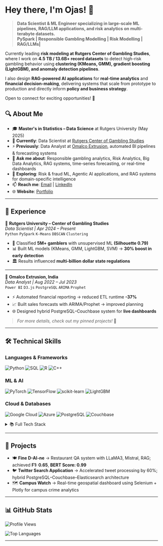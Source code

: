 # Hey there, I'm Ojas! 👋

> **Data Scientist & ML Engineer specializing in large-scale ML pipelines, RAG/LLM applications, and risk analytics on multi-terabyte datasets.**  
> **PySpark | Responsible Gambling Modelling | Risk Modelling | RAG/LLMs|**

Currently leading **risk modeling at Rutgers Center of Gambling Studies**, where I work on **4.5 TB / 13.6B+ record datasets** to detect high-risk gambling behavior using **clustering (KMeans, GMM), gradient boosting (LightGBM), and anomaly detection pipelines**.  

I also design **RAG-powered AI applications** for **real-time analytics** and **financial decision-making**, delivering systems that scale from prototype to production and directly inform **policy and business strategy**.  

Open to connect for exciting opportunities! 🚀


## 🔍 About Me

- 🎓 **Master's in Statistics – Data Science** at Rutgers University (May 2025)  
- 🏢 **Currently**: Data Scientist at [Rutgers Center of Gambling Studies](https://socialwork.rutgers.edu/centers/center-gambling-studies)  
- ⚡ **Previously**: Data Analyst at [Omalco Extrusion](https://www.omalcoextrusion.com/), automated BI pipelines & forecasting systems  
- 💬 **Ask me about**: Responsible gambling analytics, Risk Analytics, Big Data Analytics, RAG systems, time-series forecasting, or real-time dashboards  
- 🌱 **Exploring**: Risk & fraud ML, Agentic AI applications, and RAG systems for domain-specific intelligence
- 📫 **Reach me**: [Email](mailto:ojassharma16@gmail.com) | [LinkedIn](https://www.linkedin.com/in/ojassharma16/)  
- 🌐 **Website**: [Portfolio](https://ojas-portfolio-types-git-4893fb-ojassharma16-gmailcoms-projects.vercel.app/)  

---


## 💼 Experience

📍 **Rutgers University – Center of Gambling Studies**  
*Data Scientist | Apr 2024 – Present*  
`Python` `PySpark` `K-Means` `DBSCAN` `Clustering`  
- 🚀 Classified **5M+ gamblers** with unsupervised ML **(Silhouette 0.79)** 
- 📊 Built ML models (KMeans, GMM, LightGBM, SVM) → **30% boost in early detection**  
- 🏛️ Results influenced **multi-billion dollar state regulations**  

---

📍 **Omalco Extrusion, India**  
*Data Analyst | Aug 2022 – Jul 2023*  
`Power BI` `D3.js` `PostgreSQL` `ARIMA` `Prophet`  
- ⚡ Automated financial reporting → reduced ETL runtime **-37%**  
- 📈 Built sales forecasts with ARIMA/Prophet → improved planning  
- 🌐 Designed hybrid PostgreSQL–Couchbase system for **live dashboards**  

> *For more details, check out my pinned projects!* 📌

---

## 🛠️ Technical Skills

### Languages & Frameworks
![Python](https://img.shields.io/badge/Python-3776AB?style=flat-square&logo=python&logoColor=white)
![SQL](https://img.shields.io/badge/SQL-4479A1?style=flat-square&logo=postgresql&logoColor=white)
![R](https://img.shields.io/badge/R-276DC3?style=flat-square&logo=r&logoColor=white)
![C++](https://img.shields.io/badge/C++-00599C?style=flat-square&logo=cplusplus&logoColor=white)

### ML & AI
![PyTorch](https://img.shields.io/badge/PyTorch-EE4C2C?style=flat-square&logo=pytorch&logoColor=white)
![TensorFlow](https://img.shields.io/badge/TensorFlow-FF6F00?style=flat-square&logo=tensorflow&logoColor=white)
![scikit-learn](https://img.shields.io/badge/scikit--learn-F7931E?style=flat-square&logo=scikit-learn&logoColor=white)
![LightGBM](https://img.shields.io/badge/LightGBM-9ACD32?style=flat-square&logo=lightgbm&logoColor=black)

### Cloud & Databases
![Google Cloud](https://img.shields.io/badge/Google_Cloud-4285F4?style=flat-square&logo=google-cloud&logoColor=white)
![Azure](https://img.shields.io/badge/Azure-0078D4?style=flat-square&logo=microsoft-azure&logoColor=white)
![PostgreSQL](https://img.shields.io/badge/PostgreSQL-336791?style=flat-square&logo=postgresql&logoColor=white)
![Couchbase](https://img.shields.io/badge/Couchbase-EA2328?style=flat-square&logo=couchbase&logoColor=white)

<details>
<summary>📚 Full Tech Stack</summary>

- **Languages**: Python, SQL, R, C++, MATLAB  
- **ML & AI**: KMeans, SVM, LightGBM, PyTorch, TensorFlow, HuggingFace, RAG  
- **Visualization**: Power BI, Tableau, D3.js, Matplotlib, ggplot, Plotly  
- **Cloud & Databases**: Google Cloud (BigQuery), Azure, PostgreSQL, Couchbase, Snowflake, Hive  
- **Other**: Outlier Detection, PCA, Time-Series (ARIMA, Prophet), ETL Pipelines  

</details>

---

## 📝 Projects

- 🍽️ **Fine D-AI-ne** → Restaurant QA system with LLaMA3, Mistral, RAG; achieved **F1: 0.65**, **BERT Score: 0.99**  
- 🐦 **Twitter Search Application** → Accelerated tweet processing by 60%; hybrid PostgreSQL–Couchbase–Elasticsearch architecture  
- 🗺️ **Campus Watch** → Real-time geospatial dashboard using Selenium + Plotly for campus crime analytics  

---

## 📊 GitHub Stats
![Profile Views](https://komarev.com/ghpvc/?username=ojassharma7&color=brightgreen&style=flat-square&label=Profile+Views)

![Top Languages](https://github-readme-stats.vercel.app/api/top-langs/?username=ojassharma7&layout=compact&theme=tokyonight)

---


